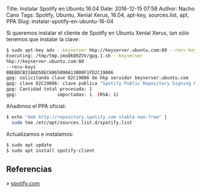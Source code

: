 Title: Instalar Spotify en Ubuntu 16.04
Date: 2016-12-15 07:58
Author: Nacho Cano
Tags: Spotify, Ubuntu, Xenial Xerus, 16.04, apt-key, sources.list, apt, PPA
Slug: instalar-spotify-en-ubuntu-16-04

Si queremos instalar el cliente de Spotify en Ubuntu Xenial Xerus, tan sólo
tenemos que instalar la clave:

```bash
$ sudo apt-key adv --keyserver hkp://keyserver.ubuntu.com:80 --recv-keys BBEBDCB318AD50EC6865090613B00F1FD2C19886
Executing: /tmp/tmp.imoQkQ9ZVV/gpg.1.sh --keyserver
hkp://keyserver.ubuntu.com:80
--recv-keys
BBEBDCB318AD50EC6865090613B00F1FD2C19886
gpg: solicitando clave D2C19886 de hkp servidor keyserver.ubuntu.com
gpg: clave D2C19886: clave pública "Spotify Public Repository Signing Key <operations@spotify.com>" importada
gpg: Cantidad total procesada: 1
gpg:               importadas: 1  (RSA: 1)
```

Añadimos el PPA oficial:

```bash
$ echo "deb http://repository.spotify.com stable non-free" |
  sudo tee /etc/apt/sources.list.d/spotify.list
```

Actualizamos e instalamos:

```bash
$ sudo apt update
$ sudo apt install spotify-client
```

Referencias
-----------

» [spotify.com][]

  [spotify.com]: https://www.spotify.com/es/download/linux/
    "Spotify for Linux"
